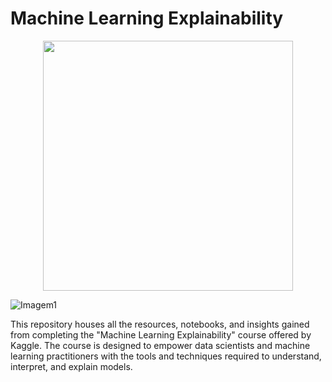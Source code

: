 # Machine Learning Explainability

<div align="center">
<img src="![Imagem1](https://github.com/robsoncserafim/Machine_Learning_Explainability/assets/99512194/78477a47-c8f1-460d-9ef1-8a2e84337411)" width="400px" />
</div>

![Imagem1](https://github.com/robsoncserafim/Machine_Learning_Explainability/assets/99512194/78477a47-c8f1-460d-9ef1-8a2e84337411)


This repository houses all the resources, notebooks, and insights gained from completing the "Machine Learning Explainability" course offered by Kaggle. The course is designed to empower data scientists and machine learning practitioners with the tools and techniques required to understand, interpret, and explain models.
